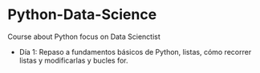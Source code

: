 # Python-Data-Science
Course about Python focus on Data Scienctist
* Día 1: Repaso a fundamentos básicos de Python, listas, cómo recorrer listas y modificarlas y bucles for.
